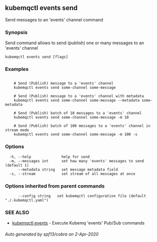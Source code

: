 ## kubemqctl events send

Send messages to an 'events' channel command

### Synopsis

Send command allows to send (publish) one or many messages to an 'events' channel

```
kubemqctl events send [flags]
```

### Examples

```

	# Send (Publish) message to a 'events' channel
	kubemqctl events send some-channel some-message
	
	# Send (Publish) message to a 'events' channel with metadata
	kubemqctl events send some-channel some-message --metadata some-metadata
	
	# Send (Publish) batch of 10 messages to a 'events' channel
	kubemqctl events send some-channel some-message -m 10

	# Send (Publish) batch of 100 messages to a 'events' channel in stream mode
	kubemqctl events send some-channel some-message -m 100 -s

```

### Options

```
  -h, --help              help for send
  -m, --messages int      set how many 'events' messages to send (default 1)
      --metadata string   set message metadata field
  -s, --stream            set stream of all messages at once
```

### Options inherited from parent commands

```
      --config string   set kubemqctl configuration file (default "./.kubemqctl.yaml")
```

### SEE ALSO

* [kubemqctl events](kubemqctl_events.md)	 - Execute Kubemq 'events' Pub/Sub commands

###### Auto generated by spf13/cobra on 2-Apr-2020
